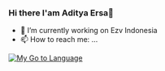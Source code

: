 ### Hi there I'am Aditya Ersa👋


- 🔭 I’m currently working on Ezv Indonesia
- 📫 How to reach me: ...

[![My Go to Language](https://github-readme-stats.vercel.app/api/top-langs/?username=Zuuper)](https://github.com/anuraghazra/github-readme-stats)
<!--
**Zuuper/Zuuper** is a ✨ _special_ ✨ repository because its `README.md` (this file) appears on your GitHub profile.

Here are some ideas to get you started:

- 🔭 I’m currently working on ...
- 🌱 I’m currently learning ...
- 👯 I’m looking to collaborate on ...
- 🤔 I’m looking for help with ...
- 💬 Ask me about ...
- 📫 How to reach me: ...
- 😄 Pronouns: ...
- ⚡ Fun fact: ...
-->

